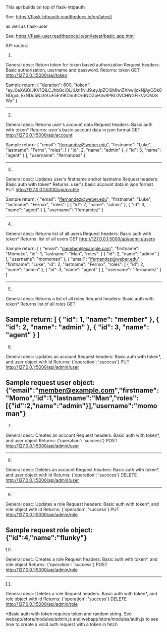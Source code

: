 
This api builds on top of flask-httpauth

See: https://flask-httpauth.readthedocs.io/en/latest/

as well as flask-user

See: https://flask-user.readthedocs.io/en/latest/basic_app.html


API routes:

1.
General desc:  Return token for token based authorization
Request headers: Basic authorization, username and password.
Returns: token
GET 
http://127.0.0.1:5000/api/token

Sample return:
{
  "duration": 600, 
  "token": "eyJ0eXAiOiJKV1QiLCJhbGciOiJIUzI1NiJ9.eyJpZCI6MiwiZXhwIjoxNjAyODk0NDgxLjExNDc5Nzh9.uF5EV9tDhnflOr6NOZpH3vRPBL0VCHNGFIkVzONz8Wo"
}

--------------------------------------------------------------------------
2.
General desc: Returns user's account data
Request headers: Basic auth with token*
Returns: user's basic account data in json format
GET
http://127.0.0.1:5000/api/account

Sample return:
{
  "email": "lfernandez@weber.edu", 
  "firstname": "Luke", 
  "lastname": "Fernx", 
  "roles": [
    {
      "id": 2, 
      "name": "admin"
    }, 
    {
      "id": 3, 
      "name": "agent"
    }
  ], 
  "username": "lfernandez"
}

----------------------------------------------------------------------------
3.
General desc: Updates user's firstname and/or lastname
Request headers: Basic auth with token*
Returns: user's basic account data in json format
PUT
http://127.0.0.1:5000/api/profile

Sample return:
{
  "email": "lfernandez@weber.edu", 
  "firstname": "Luke", 
  "lastname": "Fernxx", 
  "roles": [
    {
      "id": 2, 
      "name": "admin"
    }, 
    {
      "id": 3, 
      "name": "agent"
    }
  ], 
  "username": "lfernandez"
}

------------------------------------------------------------------------------
4.
General desc: Returns list of all users
Request headers: Basic auth with token*
Returns: list of all users
GET
http://127.0.0.1:5000/api/admin/users

Sample return:
[
  {
    "email": "member@example.com", 
    "firstname": "Momokd", 
    "id": 1, 
    "lastname": "Man", 
    "roles": [
      {
        "id": 2, 
        "name": "admin"
      }
    ], 
    "username": "momoman"
  }, 
  {
    "email": "lfernandez@weber.edu", 
    "firstname": "Luke", 
    "id": 2, 
    "lastname": "Fernxx", 
    "roles": [
      {
        "id": 2, 
        "name": "admin"
      }, 
      {
        "id": 3, 
        "name": "agent"
      }
    ], 
    "username": "lfernandez"
  }
]

------------------------------------------------------------------------------
5.
General desc: Returns a list of all roles
Request headers: Basic auth with token*
Returns list of all roles
GET

Sample return:
[
  {
    "id": 1, 
    "name": "member"
  }, 
  {
    "id": 2, 
    "name": "admin"
  }, 
  {
    "id": 3, 
    "name": "agent"
  }
]
------------------------------------------------------------------------------
6.
General desc: Updates an account
Request headers: Basic auth with token*, and user object with id
Returns: {'operation': 'success'}
PUT
http://127.0.0.1:5000/api/admin/user

Sample request user object:
{"email":"member@example.com","firstname":"Momo","id":1,"lastname":"Man","roles":[{"id":2,"name":"admin"}],"username":"momoman"}
------------------------------------------------------------------------------
7.
General desc: Creates an account
Request headers: Basic auth with token*, and user object
Returns: {'operation': 'success'}
POST
http://127.0.0.1:5000/api/admin/user

------------------------------------------------------------------------------
8.
General desc: Deletes an account
Request headers: Basic auth with token*, and user object with id
Returns: {'operation': 'success'}
DELETE
http://127.0.0.1:5000/api/admin/user

------------------------------------------------------------------------------
9.
General desc: Updates a role
Request headers: Basic auth with token*, and role object with id
Returns: {'operation': 'success'}
PUT
http://127.0.0.1:5000/api/admin/role

Sample request role object:
{"id":4,"name":"flunky"}
------------------------------------------------------------------------------
10.
General desc: Creates a role
Request headers: Basic auth with token*, and role object
Returns: {'operation': 'success'}
POST
http://127.0.0.1:5000/api/admin/role

------------------------------------------------------------------------------
11.
General desc: Deletes a role
Request headers: Basic auth with token*, and role object with id
Returns: {'operation': 'success'}
DELETE
http://127.0.0.1:5000/api/admin/role

*Basic auth with token requires token and random string. 
See webapp/store/modules/admin.js and webapp/store/modules/auth.js
to see how to create a valid auth request with a token in fetch

